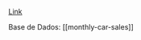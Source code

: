 [Link](https://machinelearningmastery.com/seaborn-data-visualization-for-machine-learning/)

Base de Dados: [[monthly-car-sales]]

